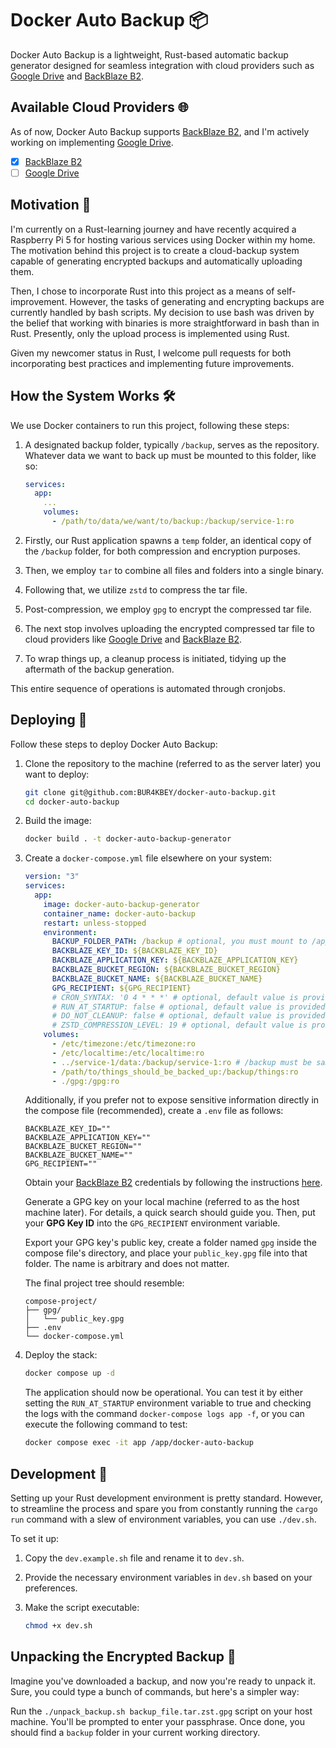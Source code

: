 # Docker Auto Backup 📦

Docker Auto Backup is a lightweight, Rust-based automatic backup generator designed for seamless integration with cloud providers such as [Google Drive](https://www.google.com/drive) and [BackBlaze B2](https://www.backblaze.com/cloud-storage).

## Available Cloud Providers 🌐

As of now, Docker Auto Backup supports [BackBlaze B2](https://www.backblaze.com/cloud-storage), and I'm actively working on implementing [Google Drive](https://www.google.com/drive).

- [x] [BackBlaze B2](https://www.backblaze.com/cloud-storage)
- [ ] [Google Drive](https://www.google.com/drive)

## Motivation 🌱

I'm currently on a Rust-learning journey and have recently acquired a Raspberry Pi 5 for hosting various services using Docker within my home. The motivation behind this project is to create a cloud-backup system capable of generating encrypted backups and automatically uploading them.

Then, I chose to incorporate Rust into this project as a means of self-improvement. However, the tasks of generating and encrypting backups are currently handled by bash scripts. My decision to use bash was driven by the belief that working with binaries is more straightforward in bash than in Rust. Presently, only the upload process is implemented using Rust.

Given my newcomer status in Rust, I welcome pull requests for both incorporating best practices and implementing future improvements.

## How the System Works 🛠️

We use Docker containers to run this project, following these steps:

1. A designated backup folder, typically `/backup`, serves as the repository. Whatever data we want to back up must be mounted to this folder, like so:
    ```yaml
    services:
      app:
        ...
        volumes:
          - /path/to/data/we/want/to/backup:/backup/service-1:ro
    ```

2. Firstly, our Rust application spawns a `temp` folder, an identical copy of the `/backup` folder, for both compression and encryption purposes.

3. Then, we employ `tar` to combine all files and folders into a single binary.

4. Following that, we utilize `zstd` to compress the tar file.

5. Post-compression, we employ `gpg` to encrypt the compressed tar file.

6. The next stop involves uploading the encrypted compressed tar file to cloud providers like [Google Drive](https://www.google.com/drive) and [BackBlaze B2](https://www.backblaze.com/cloud-storage).

7. To wrap things up, a cleanup process is initiated, tidying up the aftermath of the backup generation.

This entire sequence of operations is automated through cronjobs.

## Deploying 🚀

Follow these steps to deploy Docker Auto Backup:

1. Clone the repository to the machine (referred to as the server later) you want to deploy:
    ```bash
    git clone git@github.com:BUR4KBEY/docker-auto-backup.git
    cd docker-auto-backup
    ```

2. Build the image:
    ```bash
    docker build . -t docker-auto-backup-generator
    ```

3. Create a `docker-compose.yml` file elsewhere on your system:

    ```yml
    version: "3"
    services:
      app:
        image: docker-auto-backup-generator
        container_name: docker-auto-backup
        restart: unless-stopped
        environment:
          BACKUP_FOLDER_PATH: /backup # optional, you must mount to /app/backup if you don't set
          BACKBLAZE_KEY_ID: ${BACKBLAZE_KEY_ID}
          BACKBLAZE_APPLICATION_KEY: ${BACKBLAZE_APPLICATION_KEY}
          BACKBLAZE_BUCKET_REGION: ${BACKBLAZE_BUCKET_REGION}
          BACKBLAZE_BUCKET_NAME: ${BACKBLAZE_BUCKET_NAME}
          GPG_RECIPIENT: ${GPG_RECIPIENT}
          # CRON_SYNTAX: '0 4 * * *' # optional, default value is provided
          # RUN_AT_STARTUP: false # optional, default value is provided
          # DO_NOT_CLEANUP: false # optional, default value is provided
          # ZSTD_COMPRESSION_LEVEL: 19 # optional, default value is provided, min 1, max 22
        volumes:
          - /etc/timezone:/etc/timezone:ro
          - /etc/localtime:/etc/localtime:ro
          - ../service-1/data:/backup/service-1:ro # /backup must be same as environment.BACKUP_FOLDER_PATH
          - /path/to/things_should_be_backed_up:/backup/things:ro
          - ./gpg:/gpg:ro
    ```

    Additionally, if you prefer not to expose sensitive information directly in the compose file (recommended), create a `.env` file as follows:

    ```
    BACKBLAZE_KEY_ID=""
    BACKBLAZE_APPLICATION_KEY=""
    BACKBLAZE_BUCKET_REGION=""
    BACKBLAZE_BUCKET_NAME=""
    GPG_RECIPIENT=""
    ```

    Obtain your [BackBlaze B2](https://www.backblaze.com/cloud-storage) credentials by following the instructions [here](https://www.backblaze.com/apidocs/introduction-to-the-s3-compatible-api).

    Generate a GPG key on your local machine (referred to as the host machine later). For details, a quick search should guide you. Then, put your **GPG Key ID** into the `GPG_RECIPIENT` environment variable.

    Export your GPG key's public key, create a folder named `gpg` inside the compose file's directory, and place your `public_key.gpg` file into that folder. The name is arbitrary and does not matter.

    The final project tree should resemble:

    ```
    compose-project/
    ├── gpg/
    │   └── public_key.gpg
    ├── .env
    └── docker-compose.yml
    ```
  
  4. Deploy the stack:
      ```bash
      docker compose up -d
      ```

      The application should now be operational. You can test it by either setting the `RUN_AT_STARTUP` environment variable to true and checking the logs with the command `docker-compose logs app -f`, or you can execute the following command to test:

      ```bash
      docker compose exec -it app /app/docker-auto-backup
      ```

## Development 🔧

Setting up your Rust development environment is pretty standard. However, to streamline the process and spare you from constantly running the `cargo run` command with a slew of environment variables, you can use `./dev.sh`.

To set it up:

1. Copy the `dev.example.sh` file and rename it to `dev.sh`.

2. Provide the necessary environment variables in `dev.sh` based on your preferences. 

3. Make the script executable:
    ```bash
    chmod +x dev.sh
    ```

## Unpacking the Encrypted Backup 🔐

Imagine you've downloaded a backup, and now you're ready to unpack it. Sure, you could type a bunch of commands, but here's a simpler way:

Run the `./unpack_backup.sh backup_file.tar.zst.gpg` script on your host machine. You'll be prompted to enter your passphrase. Once done, you should find a `backup` folder in your current working directory.